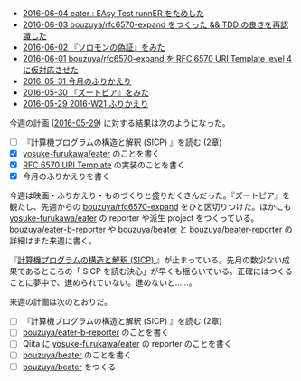 - [2016-06-04 eater : EAsy Test runnER をためした][2016-06-04]
- [2016-06-03 bouzuya/rfc6570-expand をつくった && TDD の良さを再認識した][2016-06-03]
- [2016-06-02 『ソロモンの偽証』をみた][2016-06-02]
- [2016-06-01 bouzuya/rfc6570-expand を RFC 6570 URI Template level 4 に仮対応させた][2016-06-01]
- [2016-05-31 今月のふりかえり][2016-05-31]
- [2016-05-30 『ズートピア』をみた][2016-05-30]
- [2016-05-29 2016-W21 ふりかえり][2016-05-29]

今週の計画 ([2016-05-29][]) に対する結果は次のようになった。

- [ ] 『計算機プログラムの構造と解釈 (SICP) 』を読む (2章)
- [x] [yosuke-furukawa/eater][] のことを書く
- [x] [RFC 6570 URI Template](https://tools.ietf.org/html/rfc6570) の実装のことを書く
- [x] 今月のふりかえりを書く

今週は映画・ふりかえり・ものづくりと盛りだくさんだった。『ズートピア』を観たし、先週からの [bouzuya/rfc6570-expand][] をひと区切りつけた。ほかにも [yosuke-furukawa/eater][] の reporter や派生 project をつくっている。[bouzuya/eater-b-reporter][] や [bouzuya/beater][] と [bouzuya/beater-reporter][] の詳細はまた来週に書く。

『[計算機プログラムの構造と解釈 (SICP) ](http://www.amazon.co.jp/dp/4798135984/)』が止まっている。先月の数少ない成果であるところの「 SICP を読む決心」が早くも揺らいでいる。正確にはつくることに夢中で、進められていない。進めないと……。

来週の計画は次のとおりだ。

- [ ] 『計算機プログラムの構造と解釈 (SICP) 』を読む (2章)
- [ ] [bouzuya/eater-b-reporter][] のことを書く
- [ ] Qiita に [yosuke-furukawa/eater][] の reporter のことを書く
- [ ] [bouzuya/beater][] のことを書く
- [ ] [bouzuya/beater][] をつくる

[2016-05-29]: https://blog.bouzuya.net/2016/05/29/
[2016-05-30]: https://blog.bouzuya.net/2016/05/30/
[2016-05-31]: https://blog.bouzuya.net/2016/05/31/
[2016-06-01]: https://blog.bouzuya.net/2016/06/01/
[2016-06-02]: https://blog.bouzuya.net/2016/06/02/
[2016-06-03]: https://blog.bouzuya.net/2016/06/03/
[2016-06-04]: https://blog.bouzuya.net/2016/06/04/
[bouzuya/beater-reporter]: https://github.com/bouzuya/beater-reporter
[bouzuya/beater]: https://github.com/bouzuya/beater
[bouzuya/eater-b-reporter]: https://github.com/bouzuya/eater-b-reporter
[bouzuya/rfc6570-expand]: https://github.com/bouzuya/rfc6570-expand
[yosuke-furukawa/eater]: https://github.com/yosuke-furukawa/eater
